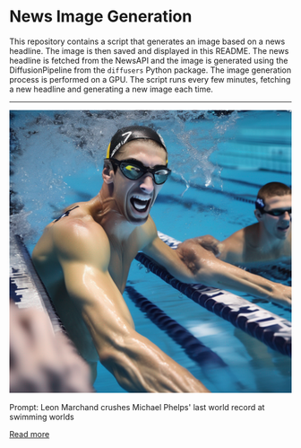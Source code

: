 # News Image Generation
This repository contains a script that generates an image based on a news headline. The image is then saved and displayed in this README.
The news headline is fetched from the NewsAPI and the image is generated using the DiffusionPipeline from the `diffusers` Python package. The image generation process is performed on a GPU.
The script runs every few minutes, fetching a new headline and generating a new image each time.

---

![Generated Image](image.png)

Prompt: Leon Marchand crushes Michael Phelps' last world record at swimming worlds

[Read more](https://www.nbcsports.com/olympics/news/leon-marchand-michael-phelps-world-record-swimming-world-championships)